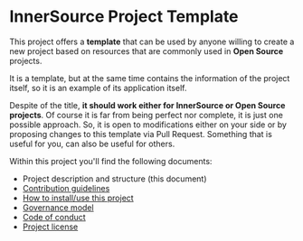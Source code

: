 # InnerSource Project Template

This project offers a **template** that can be used by anyone willing to create a new project based on resources that are commonly used in **Open Source** projects.

It is a template, but at the same time contains the information of the project itself, so it is an example of its application itself.

Despite of the title, **it should work either for InnerSource or Open Source projects**. Of course it is far from being perfect nor complete, it is just one possible approach. So, it is open to modifications either on your side or by proposing changes to this template via Pull Request. Something that is useful for you, can also be useful for others.

Within this project you'll find the following documents:
* Project description and structure (this document)
* [Contribution guidelines](/CONTRIBUTING.md)
* [How to install/use this project](/INSTALL.md)
* [Governance model](/doc/governance.md)
* [Code of conduct](/doc/code-of-conduct.md)
* [Project license](/LICENSE)
